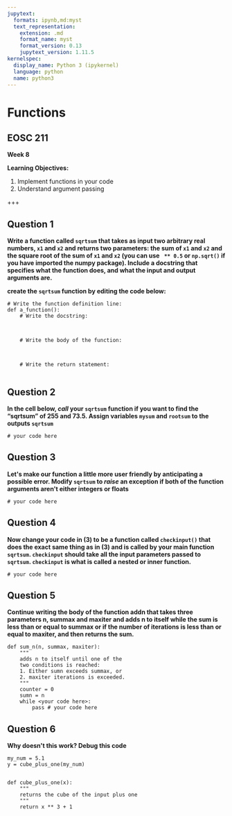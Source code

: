 ```yaml
---
jupytext:
  formats: ipynb,md:myst
  text_representation:
    extension: .md
    format_name: myst
    format_version: 0.13
    jupytext_version: 1.11.5
kernelspec:
  display_name: Python 3 (ipykernel)
  language: python
  name: python3
---
```


# Functions

## EOSC 211

**Week 8**

**Learning Objectives:**  
1. Implement functions in your code
2. Understand argument passing

+++

## Question 1

**Write a function called `sqrtsum` that takes as input two arbitrary real numbers, `x1` and `x2` and returns two parameters: the sum of `x1` and `x2` and the square root of the sum of `x1` and `x2` (you can use ` ** 0.5` or `np.sqrt()` if you have imported the numpy package). Include a docstring that specifies what the function does, and what the input and output arguments are.**

**create the `sqrtsum` function by editing the code below:**

```{code-cell}
# Write the function definition line:
def a_function():
    # Write the docstring:
    
    
    
    # Write the body of the function:
    
    
    
    # Write the return statement:
    
```

## Question 2

**In the cell below, *call* your `sqrtsum` function if you want to find the “sqrtsum” of 255 and 73.5. Assign variables `mysum` and `rootsum` to the outputs `sqrtsum`**

```{code-cell}
# your code here
```

## Question 3

**Let's make our function a little more user friendly by anticipating a possible error. Modify `sqrtsum` to *raise* an exception if both of the function arguments aren't either integers or floats**

```{code-cell}
# your code here
```

## Question 4

**Now change your code in (3) to be a function called `checkinput()` that does the exact same thing as in (3) and is called by your main function `sqrtsum`. `checkinput` should take all the input parameters passed to `sqrtsum`.  `checkinput` is what is called a nested or inner function.**

```{code-cell}
# your code here
```

## Question 5

**Continue writing the body of the function addn that takes three parameters n, summax and maxiter and adds n to itself while the sum is less than or equal to summax or if the number of iterations is less than or equal to maxiter, and then returns the sum.**

```{code-cell}
def sum_n(n, summax, maxiter):
    """
    adds n to itself until one of the
    two conditions is reached:
    1. Either sumn exceeds summax, or
    2. maxiter iterations is exceeded.
    """
    counter = 0
    sumn = n
    while <your code here>:
        pass # your code here
```

## Question 6

**Why doesn't this work? Debug this code**

```{code-cell}
my_num = 5.1
y = cube_plus_one(my_num)


def cube_plus_one(x):
    """
    returns the cube of the input plus one
    """
    return x ** 3 + 1
```
